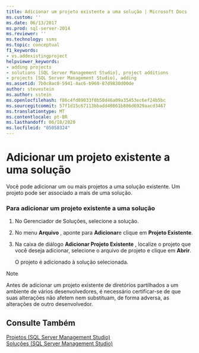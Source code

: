 ```yaml
---
title: Adicionar um projeto existente a uma solução | Microsoft Docs
ms.custom: ''
ms.date: 06/13/2017
ms.prod: sql-server-2014
ms.reviewer: ''
ms.technology: ssms
ms.topic: conceptual
f1_keywords:
- vs.addexistingproject
helpviewer_keywords:
- adding projects
- solutions [SQL Server Management Studio], project additions
- projects [SQL Server Management Studio], adding
ms.assetid: 7b0c8ac0-5941-4ac6-b960-87d9830d00de
author: stevestein
ms.author: sstein
ms.openlocfilehash: f86c4fd09033f0b50d46a09a35453ec6ef24b5bc
ms.sourcegitcommit: 57f1d15c67113bbadd40861b886d6929aacd3467
ms.translationtype: MT
ms.contentlocale: pt-BR
ms.lasthandoff: 06/18/2020
ms.locfileid: "85058324"
---
```

# <a name="add-an-existing-project-to-a-solution"></a>Adicionar um projeto existente a uma solução
  Você pode adicionar um ou mais projetos a uma solução existente. Um projeto pode ser associado a mais de uma solução.  
  
### <a name="to-add-an-existing-project-to-a-solution"></a>Para adicionar um projeto existente a uma solução  
  
1.  No Gerenciador de Soluções, selecione a solução.  
  
2.  No menu **Arquivo** , aponte para **Adicionar**e clique em **Projeto Existente**.  
  
3.  Na caixa de diálogo **Adicionar Projeto Existente** , localize o projeto que você deseja adicionar, selecione o arquivo de projeto e clique em **Abrir**.  
  
     O projeto é adicionado à solução selecionada.  
  
> [!NOTE]  
>  Antes de adicionar um projeto existente de diretórios partilhados a um ambiente de vários desenvolvedores, é necessário certificar-se de que suas alterações não afetem nem substituam, de forma adversa, as alterações de outro desenvolvedor.  
  
## <a name="see-also"></a>Consulte Também  
 [Projetos &#40;SQL Server Management Studio&#41;](projects-sql-server-management-studio.md)   
 [Soluções &#40;SQL Server Management Studio&#41;](solutions-sql-server-management-studio.md)  
  
  
